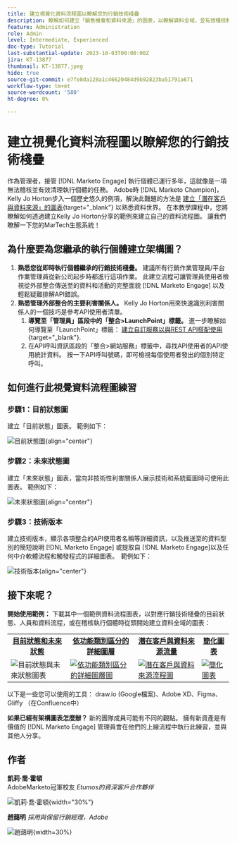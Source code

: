```yaml
---
title: 建立視覺化資料流程圖以瞭解您的行銷技術棧疊
description: 瞭解如何建立「銷售機會和資料來源」的圖表，以瞭解資料全域，並有效稽核和整理執行個體。
feature: Administration
role: Admin
level: Intermediate, Experienced
doc-type: Tutorial
last-substantial-update: 2023-10-03T00:00:00Z
jira: KT-13877
thumbnail: KT-13877.jpeg
hide: true
source-git-commit: e7fe8da128a1c46620484d9b92823ba51791a671
workflow-type: tm+mt
source-wordcount: '580'
ht-degree: 0%

---
```



# 建立視覺化資料流程圖以瞭解您的行銷技術棧疊

作為管理者，接管 [!DNL Marketo Engage] 執行個體已運行多年，這就像是一項無法稽核並有效清理執行個體的任務。 Adobe時 [!DNL Marketo Champion]，Kelly Jo Horton步入一個歷史悠久的例項，解決此難題的方法是 [建立「潛在客戶與資料來源」的圖表](https://nation.marketo.com/t5/employee-blogs/understand-your-marketing-technology-and-data-create-this/ba-p/296774){target="_blank"} 以熟悉資料世界。 在本教學課程中，您將瞭解如何透過建立Kelly Jo Horton分享的範例來建立自己的資料流程圖。 讓我們瞭解一下您的MarTech生態系統！

## 為什麼要為您繼承的執行個體建立架構圖？

1. **熟悉您從即時執行個體繼承的行銷技術棧疊。** 建議所有行銷作業管理員/平台作業管理員從新公司起步時都進行這項作業。 此建立流程可讓管理員使用者檢視從外部整合傳送至的資料和活動的完整面貌 [!DNL Marketo Engage] 以及輕鬆疑難排解API錯誤。
2. **熟悉管理外部整合的主要利害關係人。** Kelly Jo Horton用來快速識別利害關係人的一個技巧是參考API使用者清單。
   1. **導覽至「管理員」區段中的「整合>LaunchPoint」標籤。** 進一步瞭解如何導覽至「LaunchPoint」標籤： [建立自訂服務以與REST API搭配使用](https://experienceleague.adobe.com/docs/marketo/using/product-docs/administration/additional-integrations/create-a-custom-service-for-use-with-rest-api.html){target="_blank"}.
   2. 在API呼叫資訊區段的「整合>網站服務」標籤中，尋找API使用者的API使用統計資料。 按一下API呼叫號碼，即可檢視每個使用者發出的個別特定呼叫。

## 如何進行此視覺資料流程圖練習

### 步驟1：目前狀態圖

建立「目前狀態」圖表。 範例如下：

![目前狀態圖](/help/tutorial-inherited-instance/_assets/data-flow-diagram/Current_State_Lead_Data_Sources_KellyJo_Horton.png){align="center"}


### 步驟2：未來狀態圖

建立「未來狀態」圖表，當向非技術性利害關係人展示技術和系統藍圖時可使用此圖表。 範例如下：

![未來狀態圖](/help/tutorial-inherited-instance/_assets/data-flow-diagram/Future-State-Lead-Data-Sources-KellyJo-Horton.png){align="center"}

### 步驟3：技術版本

建立技術版本，顯示各項整合的API使用者名稱等詳細資訊，以及推送至的資料型別的簡短說明 [!DNL Marketo Engage] 或提取自 [!DNL Marketo Engage]以及任何中介軟體流程和觸發程式的詳細圖表。  範例如下：

![技術版本](/help/tutorial-inherited-instance/_assets/data-flow-diagram/Lead-Data-Source-Diagram-KellyJo-Horton.png){align="center"}


## 接下來呢？

**開始使用範例：**
下載其中一個範例資料流程圖表，以對應行銷技術棧疊的目前狀態、人員和資料流程，或在稽核執行個體時從頭開始建立資料全域的圖表：


<table style="table-layout:fixed">
   <tr>  
      <td style="border: 0;">
      <div style="text-align: center;">
          <a href="./_assets/downloads/Current_Future_State_Lead_Data_Sources.zip">
            <strong>目前狀態和未來狀態</strong>
         </a>
      </div>
      </td>
      <td style="border: 0;">
      <div style="text-align: center;">
         <a href="./_assets/downloads/Detailed_Layers_by_Functional_Category_Stacked_Technologies.zip">
         <strong>依功能類別區分的詳細圖層 </strong>   
         </a>
      </div>
      </td>
      <td style="border: 0;">
         <div style="text-align: center;">
         <a href="./_assets/downloads/Lead_Data_Source.zip">
           <strong>潛在客戶與資料來源流量 </strong>  
         </a>
         </div>
       </td> 
       <td style="border: 0;">
         <div style="text-align: center;">
         <a href="./_assets/downloads/Simple_World_Class_Stage_Stack.zip">
          <strong>簡化圖表</strong>  
         </a>
         </div>
        </td>  
   </tr>
   <tr>
    <td style="border: 0;">
         <div>
          <img alt="目前狀態與未來狀態圖表" src="./_assets/Thumbnail_Current-Future State Lead_Data Sources_KellyJo_Horton.png"/>
         </a>
      </div>
      </td>
      <td style="border: 0;">
         <div>
         <a href="./_assets/downloads/Detailed_Layers_by_Functional_Category_Stacked_Technologies.zip">
         <img alt="依功能類別區分的詳細圖層圖" src="./_assets/Thumbnail_Detailed_Layers_by_Functional_Category_Stacked_Technologies_KellyJo_Horton.png" />
       </a>
         </div>
      </td>
       <td style="border: 0;">
         <div>
            <a href="./_assets/downloads/Lead_Data_Source.zip">
         <img alt="潛在客戶與資料來源流程圖" src="./_assets/Thumbnail_Lead-Data Source Diagram_KellyJo_Horton.png" />
         </a>
         </div>
      </td>
     <td style="border: 0;">
         <div>
            <a href="./_assets/downloads/Simple_World_Class_Stage_Stack.zip">
             <img alt="簡化圖表" src="./_assets/Thumbnail_Simple_World_Class_Stage_Stack.png" />
         </a>
         </div>
      </td>
</table>

以下是一些您可以使用的工具： draw.io (Google檔案)、Adobe XD、Figma、Gliffy （在Confluence中）

**如果已經有架構圖表怎麼辦？** 新的團隊成員可能有不同的觀點。 擁有新資產是有價值的 [!DNL Marketo Engage] 管理員會在他們的上線流程中執行此練習，並與其他人分享。

## 作者

**凱莉·喬·霍頓**\
AdobeMarketo冠軍校友
*Etumos的資深客戶合作夥伴*

![凱莉·喬·霍頓](/help/tutorial-inherited-instance/_assets/authors/Customer_Author_Kelly_Jo_Horton.png){width="30%"}

**趙藹明**
*採用與保留行銷經理，Adobe*

![趙藹明](/help/tutorial-inherited-instance/_assets/authors/Adobe_Author_Amy_Chiu.png){width=30%}
